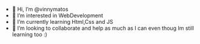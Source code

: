 - 👋 Hi, I’m @vinnymatos
- 👀 I’m interested in WebDevelopment
- 🌱 I’m currently learning Html,Css and JS
- 💞️ I’m looking to collaborate and help as much as I can even thoug Im still learning too :)

<!---
vinnymatos/vinnymatos is a ✨ special ✨ repository because its `README.md` (this file) appears on your GitHub profile.
You can click the Preview link to take a look at your changes.
--->
